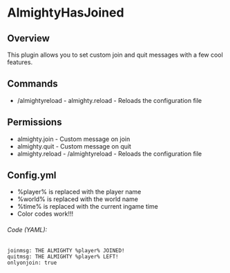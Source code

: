 # AlmightyHasJoined
## Overview
This plugin allows you to set custom join and quit messages with a few cool features.

## Commands
- /almightyreload - almighty.reload - Reloads the configuration file


## Permissions
- almighty.join - Custom message on join
- almighty.quit - Custom message on quit
- almighty.reload - /almightyreload - Reloads the configuration file


## Config.yml
- %player% is replaced with the player name
- %world% is replaced with the world name
- %time% is replaced with the current ingame time
- Color codes work!!!

###### Code (YAML):
```
joinmsg: THE ALMIGHTY %player% JOINED!
quitmsg: THE ALMIGHTY %player% LEFT!
onlyonjoin: true
```
